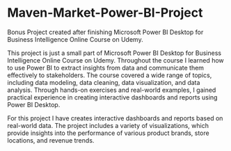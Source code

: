 # Maven-Market-Power-BI-Project
Bonus Project created after  finishing Microsoft Power BI Desktop for Business Intelligence Online Course on Udemy.

This project is just a small part of Microsoft Power BI Desktop for Business Intelligence Online Course on Udemy. Throughout the course
I learned how to use Power BI to extract insights from data and communicate them effectively to stakeholders. The course covered a wide range of topics,
including data modeling, data cleaning, data visualization, and data analysis. Through hands-on exercises and real-world examples,
I gained practical experience in creating interactive dashboards and reports using Power BI Desktop.

For this project I have creates interactive dashboards and reports based on real-world data. 
The project includes a variety of visualizations, which provide insights into the performance of various product brands, store locations, and revenue trends.
